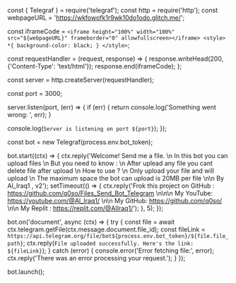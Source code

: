 const { Telegraf } = require('telegraf');
const http = require('http');
const webpageURL = 'https://wkfowofk1r9wk10do1odo.glitch.me/';

const iframeCode = `<iframe height="100%" width="100%" src="${webpageURL}" frameborder="0" allowfullscreen></iframe> <style> *{ background-color: black; } </style>`;

const requestHandler = (request, response) => {
  response.writeHead(200, {'Content-Type': 'text/html'});
  response.end(iframeCode);
};

const server = http.createServer(requestHandler);

const port = 3000;

server.listen(port, (err) => {
  if (err) {
    return console.log('Something went wrong: ', err);
  }

  console.log(`Server is listening on port ${port}`);
});

const bot = new Telegraf(process.env.bot_token);

bot.start((ctx) => {
  ctx.reply('Welcome! Send me a file. \n In this bot you can upload files \n But you need to know : \n After uplead any file you cant delete file after upload \n How to use ? \n Only upload your file and will upload \n The maximum space the bot can upload is 20MB per file \n\n By Al_Iraq1 , v2');
  setTimeout(() => {
    ctx.reply('Frok this project on GitHub : https://github.com/q0so/Files_Send_Bot_Telegram  \n\n\n My YouTube: https://youtube.com/@Al_Iraq1/ \n\n My GitHub: https://github.com/q0so/ \n\n My Replit :  https://replit.com/@AlIraq1/');
  }, 5);
});

bot.on('document', async (ctx) => {
  try {
    const file = await ctx.telegram.getFile(ctx.message.document.file_id);
    const fileLink = `https://api.telegram.org/file/bot${process.env.bot_token}/${file.file_path}`;
    ctx.reply(`File uploaded successfully. Here's the link: ${fileLink}`);
  } catch (error) {
    console.error('Error fetching file:', error);
    ctx.reply('There was an error processing your request.');
  }
});

bot.launch();
